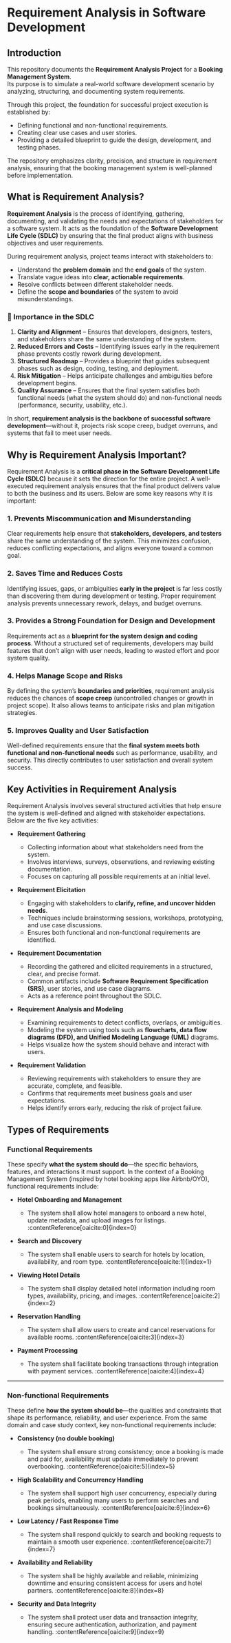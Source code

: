 # Requirement Analysis in Software Development  

## Introduction  
This repository documents the **Requirement Analysis Project** for a **Booking Management System**.  
Its purpose is to simulate a real-world software development scenario by analyzing, structuring, and documenting system requirements.  

Through this project, the foundation for successful project execution is established by:  
- Defining functional and non-functional requirements.  
- Creating clear use cases and user stories.  
- Providing a detailed blueprint to guide the design, development, and testing phases.  

The repository emphasizes clarity, precision, and structure in requirement analysis, ensuring that the booking management system is well-planned before implementation.  


## What is Requirement Analysis?  

**Requirement Analysis** is the process of identifying, gathering, documenting, and validating the needs and expectations of stakeholders for a software system. It acts as the foundation of the **Software Development Life Cycle (SDLC)** by ensuring that the final product aligns with business objectives and user requirements.  

During requirement analysis, project teams interact with stakeholders to:  
- Understand the **problem domain** and the **end goals** of the system.  
- Translate vague ideas into **clear, actionable requirements**.  
- Resolve conflicts between different stakeholder needs.  
- Define the **scope and boundaries** of the system to avoid misunderstandings.  

### 🔑 Importance in the SDLC  
1. **Clarity and Alignment** – Ensures that developers, designers, testers, and stakeholders share the same understanding of the system.  
2. **Reduced Errors and Costs** – Identifying issues early in the requirement phase prevents costly rework during development.  
3. **Structured Roadmap** – Provides a blueprint that guides subsequent phases such as design, coding, testing, and deployment.  
4. **Risk Mitigation** – Helps anticipate challenges and ambiguities before development begins.  
5. **Quality Assurance** – Ensures that the final system satisfies both functional needs (what the system should do) and non-functional needs (performance, security, usability, etc.).  

In short, **requirement analysis is the backbone of successful software development**—without it, projects risk scope creep, budget overruns, and systems that fail to meet user needs.  


## Why is Requirement Analysis Important?  

Requirement Analysis is a **critical phase in the Software Development Life Cycle (SDLC)** because it sets the direction for the entire project. A well-executed requirement analysis ensures that the final product delivers value to both the business and its users. Below are some key reasons why it is important:  

### 1. Prevents Miscommunication and Misunderstanding  
Clear requirements help ensure that **stakeholders, developers, and testers** share the same understanding of the system. This minimizes confusion, reduces conflicting expectations, and aligns everyone toward a common goal.  

### 2. Saves Time and Reduces Costs  
Identifying issues, gaps, or ambiguities **early in the project** is far less costly than discovering them during development or testing. Proper requirement analysis prevents unnecessary rework, delays, and budget overruns.  

### 3. Provides a Strong Foundation for Design and Development  
Requirements act as a **blueprint for the system design and coding process**. Without a structured set of requirements, developers may build features that don’t align with user needs, leading to wasted effort and poor system quality.  

### 4. Helps Manage Scope and Risks  
By defining the system’s **boundaries and priorities**, requirement analysis reduces the chances of **scope creep** (uncontrolled changes or growth in project scope). It also allows teams to anticipate risks and plan mitigation strategies.  

### 5. Improves Quality and User Satisfaction  
Well-defined requirements ensure that the **final system meets both functional and non-functional needs** such as performance, usability, and security. This directly contributes to user satisfaction and overall system success.  


## Key Activities in Requirement Analysis  

Requirement Analysis involves several structured activities that help ensure the system is well-defined and aligned with stakeholder expectations. Below are the five key activities:  

- **Requirement Gathering**  
  - Collecting information about what stakeholders need from the system.  
  - Involves interviews, surveys, observations, and reviewing existing documentation.  
  - Focuses on capturing all possible requirements at an initial level.  

- **Requirement Elicitation**  
  - Engaging with stakeholders to **clarify, refine, and uncover hidden needs**.  
  - Techniques include brainstorming sessions, workshops, prototyping, and use case discussions.  
  - Ensures both functional and non-functional requirements are identified.  

- **Requirement Documentation**  
  - Recording the gathered and elicited requirements in a structured, clear, and precise format.  
  - Common artifacts include **Software Requirement Specification (SRS)**, user stories, and use case diagrams.  
  - Acts as a reference point throughout the SDLC.  

- **Requirement Analysis and Modeling**  
  - Examining requirements to detect conflicts, overlaps, or ambiguities.  
  - Modeling the system using tools such as **flowcharts, data flow diagrams (DFD), and Unified Modeling Language (UML)** diagrams.  
  - Helps visualize how the system should behave and interact with users.  

- **Requirement Validation**  
  - Reviewing requirements with stakeholders to ensure they are accurate, complete, and feasible.  
  - Confirms that requirements meet business goals and user expectations.  
  - Helps identify errors early, reducing the risk of project failure.  


## Types of Requirements

### Functional Requirements  
These specify **what the system should do**—the specific behaviors, features, and interactions it must support. In the context of a Booking Management System (inspired by hotel booking apps like Airbnb/OYO), functional requirements include:

- **Hotel Onboarding and Management**  
  - The system shall allow hotel managers to onboard a new hotel, update metadata, and upload images for listings. :contentReference[oaicite:0]{index=0}

- **Search and Discovery**  
  - The system shall enable users to search for hotels by location, availability, and room type. :contentReference[oaicite:1]{index=1}

- **Viewing Hotel Details**  
  - The system shall display detailed hotel information including room types, availability, pricing, and images. :contentReference[oaicite:2]{index=2}

- **Reservation Handling**  
  - The system shall allow users to create and cancel reservations for available rooms. :contentReference[oaicite:3]{index=3}

- **Payment Processing**  
  - The system shall facilitate booking transactions through integration with payment services. :contentReference[oaicite:4]{index=4}

---

### Non-functional Requirements  
These define **how the system should be**—the qualities and constraints that shape its performance, reliability, and user experience. From the same domain and case study context, key non-functional requirements include:

- **Consistency (no double booking)**  
  - The system shall ensure strong consistency; once a booking is made and paid for, availability must update immediately to prevent overbooking. :contentReference[oaicite:5]{index=5}

- **High Scalability and Concurrency Handling**  
  - The system shall support high user concurrency, especially during peak periods, enabling many users to perform searches and bookings simultaneously. :contentReference[oaicite:6]{index=6}

- **Low Latency / Fast Response Time**  
  - The system shall respond quickly to search and booking requests to maintain a smooth user experience. :contentReference[oaicite:7]{index=7}

- **Availability and Reliability**  
  - The system shall be highly available and reliable, minimizing downtime and ensuring consistent access for users and hotel partners. :contentReference[oaicite:8]{index=8}

- **Security and Data Integrity**  
  - The system shall protect user data and transaction integrity, ensuring secure authentication, authorization, and payment handling. :contentReference[oaicite:9]{index=9}
